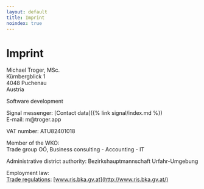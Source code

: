 ```yaml
---
layout: default
title: Imprint
noindex: true
---
```

# Imprint

Michael Troger, MSc.  
Kürnbergblick 1  
4048 Puchenau  
Austria  
  
Software development 
  
Signal messenger: [Contact data]({% link signal/index.md %})    
E-mail: &#109;&#64;&#116;&#114;&#111;&#103;&#101;&#114;&#46;&#97;&#112;&#112;  
  
VAT number: ATU82401018  
  
Member of the WKO:  
Trade group OÖ, Business consulting - Accounting - IT  
  
Administrative district authority: Bezirkshauptmannschaft Urfahr-Umgebung  
  
Employment law:  
[Trade regulations](https://www.ris.bka.gv.at/GeltendeFassung.wxe?Abfrage=Bundesnormen&Gesetzesnummer=10007517): [www.ris.bka.gv.at](http://www.ris.bka.gv.at/)
